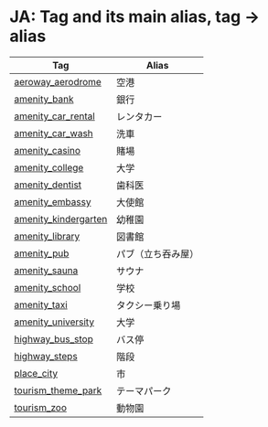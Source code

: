 # JA: Tag and its main alias, tag -> alias

Tag | Alias 
--- | --- 
[aeroway\_aerodrome](https://taginfo.openstreetmap.org/tags/aeroway=aerodrome) | 空港
[amenity\_bank](https://taginfo.openstreetmap.org/tags/amenity=bank) | 銀行
[amenity\_car\_rental](https://taginfo.openstreetmap.org/tags/amenity=car_rental) | レンタカー
[amenity\_car\_wash](https://taginfo.openstreetmap.org/tags/amenity=car_wash) | 洗車
[amenity\_casino](https://taginfo.openstreetmap.org/tags/amenity=casino) | 賭場
[amenity\_college](https://taginfo.openstreetmap.org/tags/amenity=college) | 大学
[amenity\_dentist](https://taginfo.openstreetmap.org/tags/amenity=dentist) | 歯科医
[amenity\_embassy](https://taginfo.openstreetmap.org/tags/amenity=embassy) | 大使館
[amenity\_kindergarten](https://taginfo.openstreetmap.org/tags/amenity=kindergarten) | 幼稚園
[amenity\_library](https://taginfo.openstreetmap.org/tags/amenity=library) | 図書館
[amenity\_pub](https://taginfo.openstreetmap.org/tags/amenity=pub) | パブ（立ち吞み屋）
[amenity\_sauna](https://taginfo.openstreetmap.org/tags/amenity=sauna) | サウナ
[amenity\_school](https://taginfo.openstreetmap.org/tags/amenity=school) | 学校
[amenity\_taxi](https://taginfo.openstreetmap.org/tags/amenity=taxi) | タクシー乗り場
[amenity\_university](https://taginfo.openstreetmap.org/tags/amenity=university) | 大学
[highway\_bus\_stop](https://taginfo.openstreetmap.org/tags/highway=bus_stop) | バス停
[highway\_steps](https://taginfo.openstreetmap.org/tags/highway=steps) | 階段
[place\_city](https://taginfo.openstreetmap.org/tags/place=city) | 市
[tourism\_theme\_park](https://taginfo.openstreetmap.org/tags/tourism=theme_park) | テーマパーク
[tourism\_zoo](https://taginfo.openstreetmap.org/tags/tourism=zoo) | 動物園
